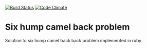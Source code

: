[![Build Status](https://travis-ci.org/chiku/six_hump_camel_back.png?branch=master)](https://travis-ci.org/chiku/six_hump_camel_back)
[![Code Climate](https://codeclimate.com/github/chiku/six_hump_camel_back.png)](https://codeclimate.com/github/chiku/six_hump_camel_back)

Six hump camel back problem
===========================

Solution to six hump camel back back problem implemented in ruby.
